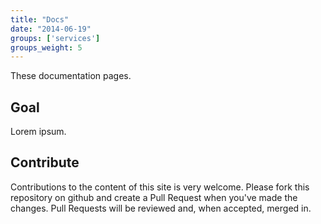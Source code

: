 ```yaml
---
title: "Docs"
date: "2014-06-19"
groups: ['services']
groups_weight: 5
---
```


These documentation pages.

## Goal
Lorem ipsum.

## Contribute

Contributions to the content of this site is very welcome. Please fork this repository on github and create a Pull Request when you've made the changes. Pull Requests will be reviewed and, when accepted, merged in.
